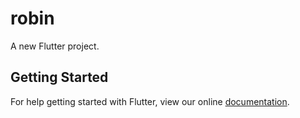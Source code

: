 # robin

A new Flutter project.

## Getting Started

For help getting started with Flutter, view our online
[documentation](https://flutter.io/).

